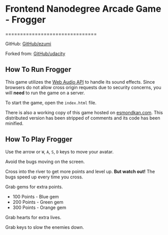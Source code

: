 # Frontend Nanodegree Arcade Game - Frogger
===============================

GitHub: [GitHub/ezumi](https://github.com/ezumi/frontend-nanodegree-arcade-game)

Forked from: [GitHub/udacity](https://github.com/udacity/frontend-nanodegree-arcade-game)

## How To Run Frogger

This game utilizes the [Web Audio API](https://developer.mozilla.org/en-US/docs/Web/API/Web_Audio_API) to handle its sound effects. Since browsers do not allow cross origin requests due to security concerns, you will **need** to run the game on a server.

To start the game, open the `index.html` file.

There is also a working copy of this game hosted on [esmondkan.com](http://esmondkan.com/udacity/frontend-nanodegree-arcade-game/). This distributed version has been stripped of comments and its code has been minified.

## How To Play Frogger

Use the arrow or `W`, `A`, `S`, `D` keys to move your avatar.

Avoid the bugs moving on the screen.

Cross into the river to get more points and level up. **But watch out!** The bugs speed up every time you cross.

Grab gems for extra points.

* 100 Points - Blue gem
* 200 Points - Green gem
* 300 Points - Orange gem

Grab hearts for extra lives.

Grab keys to slow the enemies down.